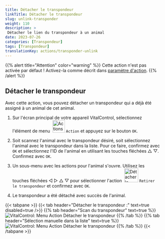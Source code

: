 ```yaml
---
title: Détacher le transpondeur
linkTitle: Détacher le transpondeur
slug: unlink-transponder
weight: 110
description: >
 Détacher le lien du transpondeur à un animal
date: 2023-07-26
categories: [Transpondeur]
tags: [Transpondeur]
translationKey: actions/transponder-unlink
---
```

{{% alert title="Attention" color="warning" %}}
Cette action n'est pas activée par défaut ! Activez-la comme décrit dans [paramètre d'action](../setting/).
{{% /alert %}}

## Détacher le transpondeur

Avec cette action, vous pouvez détacher un transpondeur qui a déjà été assigné à un animal de cet animal.

1. Sur l'écran principal de votre appareil VitalControl, sélectionnez l'élément de menu &nbsp;<img src="/icons/actions.svg" width="40" align="bottom" alt="Actions" /> `Action` et appuyez sur le bouton `OK`.

2. Soit scannez l'animal avec le transpondeur désiré, soit sélectionnez l'animal avec le transpondeur dans la liste. Pour ce faire, confirmez avec `OK` et sélectionnez l'ID de l'animal en utilisant les touches fléchées △ ▽. Confirmez avec `OK`.

3. Un sous-menu avec les actions pour l'animal s'ouvre. Utilisez les touches fléchées ◁ ▷ △ ▽ pour sélectionner l'action &nbsp;<img src="/icons/actions/unlink-transponder.svg" width="45" align="bottom" alt="Détacher le transpondeur" /> `Retirer le transpondeur` et confirmez avec `OK`.

4. Le transpondeur a été détaché avec succès de l'animal.

{{< tabpane >}}
{{< tab header="Détacher le transpondeur :" text=true disabled=true />}}
{{% tab header="Scan du transpondeur" text=true %}}
![VitalControl: Menu Action Détacher le transpondeur](../images/unlinktransponder-scan.png "Détacher le transpondeur")
{{% /tab %}}
{{% tab header="Sélection manuelle dans la liste" text=true %}}
![VitalControl: Menu Action Détacher le transpondeur](../images/unlinktransponder.png "Détacher le transpondeur")
{{% /tab %}}
{{< /tabpane >}}
